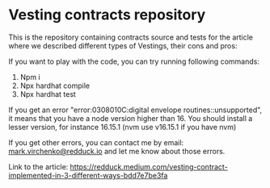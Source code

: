 # Vesting contracts repository

This is the repository containing contracts source and tests for the article where we described different types of Vestings, their cons and pros: <Link to the article>

If you want to play with the code, you can try running following commands:
1. Npm i
2. Npx hardhat compile
3. Npx hardhat test

If you get an error "error:0308010C:digital envelope routines::unsupported", it means that you have a node version higher than 16. You should install a lesser version, for instance 16.15.1 (nvm use v16.15.1 if you have nvm)

If you get other errors, you can contact me by email: mark.virchenko@redduck.io and let me know about those errors.

Link to the article: https://redduck.medium.com/vesting-contract-implemented-in-3-different-ways-bdd7e7be3fa
